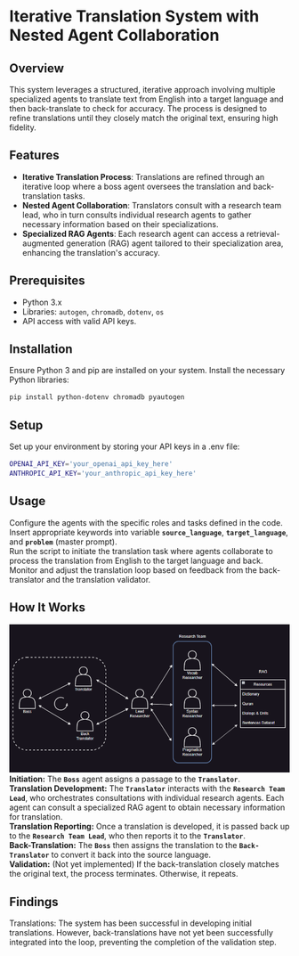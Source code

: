 # Iterative Translation System with Nested Agent Collaboration  
  
## Overview  
This system leverages a structured, iterative approach involving multiple specialized agents to translate text from English into a target language and then back-translate to check for accuracy. The process is designed to refine translations until they closely match the original text, ensuring high fidelity.  
  
## Features  
- **Iterative Translation Process**: Translations are refined through an iterative loop where a boss agent oversees the translation and back-translation tasks.  
- **Nested Agent Collaboration**: Translators consult with a research team lead, who in turn consults individual research agents to gather necessary information based on their specializations.  
- **Specialized RAG Agents**: Each research agent can access a retrieval-augmented generation (RAG) agent tailored to their specialization area, enhancing the translation's accuracy.  
  
## Prerequisites  
- Python 3.x  
- Libraries: `autogen`, `chromadb`, `dotenv`, `os`  
- API access with valid API keys.  
  
## Installation  
Ensure Python 3 and pip are installed on your system. Install the necessary Python libraries:  
```bash  
pip install python-dotenv chromadb pyautogen  
```  
  
## Setup  
Set up your environment by storing your API keys in a .env file:  
```bash  
OPENAI_API_KEY='your_openai_api_key_here'  
ANTHROPIC_API_KEY='your_anthropic_api_key_here'  
```  
  
## Usage  
Configure the agents with the specific roles and tasks defined in the code.  
Insert appropriate keywords into variable **`source_language`**, **`target_language`**, and **`problem`** (master prompt).  
Run the script to initiate the translation task where agents collaborate to process the translation from English to the target language and back.  
Monitor and adjust the translation loop based on feedback from the back-translator and the translation validator.  
  
## How It Works  
![Agent Communication Diagram](agent_hierarchy_diagram.png)  
**Initiation:** The **`Boss`** agent assigns a passage to the **`Translator`**.  
**Translation Development:** The **`Translator`** interacts with the **`Research Team Lead`**, who orchestrates consultations with individual research agents. Each agent can consult a specialized RAG agent to obtain necessary information for translation.  
**Translation Reporting:** Once a translation is developed, it is passed back up to the **`Research Team Lead`**, who then reports it to the **`Translator`**.  
**Back-Translation:** The **`Boss`** then assigns the translation to the **`Back-Translator`** to convert it back into the source language.  
**Validation:** (Not yet implemented) If the back-translation closely matches the original text, the process terminates. Otherwise, it repeats.  
  
## Findings  
Translations: The system has been successful in developing initial translations. However, back-translations have not yet been successfully integrated into the loop, preventing the completion of the validation step.  
  
